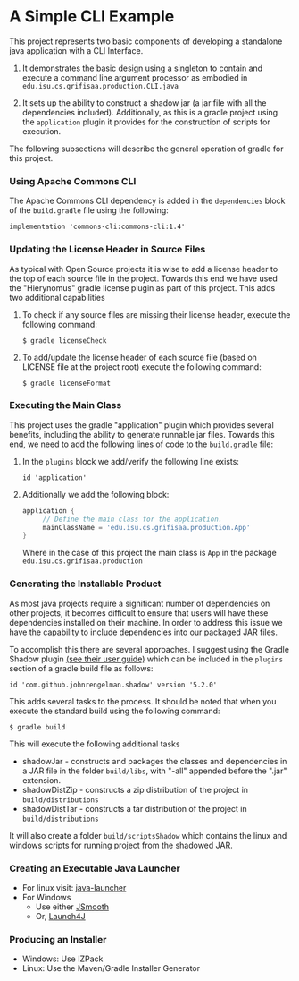 # A Simple CLI Example

This project represents two basic components of developing
a standalone java application with a CLI Interface.

1. It demonstrates the basic design using a singleton to
   contain and execute a command line argument processor
   as embodied in `edu.isu.cs.grifisaa.production.CLI.java`
   
2. It sets up the ability to construct a shadow jar (a 
   jar file with all the dependencies included).
   Additionally, as this is a gradle project using the
   `application` plugin it provides for the construction
   of scripts for execution.
   
The following subsections will describe the general operation
of gradle for this project.

### Using Apache Commons CLI

The Apache
Commons CLI dependency is added in the `dependencies` block of
the `build.gradle` file using the following:

`implementation 'commons-cli:commons-cli:1.4'`

### Updating the License Header in Source Files

As typical with Open Source projects it is wise to add a license
header to the top of each source file in the project. Towards this
end we have used the "Hierynomus" gradle license plugin as part of
this project. This adds two additional capabilities

1. To check if any source files are missing their license header,
   execute the following command:
   
   `$ gradle licenseCheck`

2. To add/update the license header of each source file (based on
   LICENSE file at the project root) execute the following command:
   
   `$ gradle licenseFormat`
   
### Executing the Main Class

This project uses the gradle "application" plugin which provides
several benefits, including the ability to generate runnable jar
files. Towards this end, we need to add the following lines of code
to the `build.gradle` file:

1. In the `plugins` block we add/verify the following line exists:

   `id 'application'`
   
2. Additionally we add the following block:
   
   ```groovy
   application {
        // Define the main class for the application.
        mainClassName = 'edu.isu.cs.grifisaa.production.App'
   }
   ```
   
   Where in the case of this project the main class is `App` in
   the package `edu.isu.cs.grifisaa.production`
   
### Generating the Installable Product

As most java projects require a significant number of dependencies
on other projects, it becomes difficult to ensure that users will
have these dependencies installed on their machine. In order to
address this issue we have the capability to include dependencies
into our packaged JAR files.

To accomplish this there are several approaches. I suggest using
the Gradle Shadow plugin [(see their user guide)](https://imperceptiblethoughts.com/shadow/introduction/)
which can be included in the `plugins` section of a gradle build
file as follows:

`id 'com.github.johnrengelman.shadow' version '5.2.0'`

This adds several tasks to the process. It should be noted that
when you execute the standard build using the following command:

`$ gradle build`

This will execute the following additional tasks

* shadowJar - constructs and packages the classes and dependencies
  in a JAR file in the folder `build/libs`, with "-all" appended
  before the ".jar" extension.
* shadowDistZip - constructs a zip distribution of the project in
  `build/distributions`
* shadowDistTar - constructs a tar distribution of the project in
  `build/distributions`
  
It will also create a folder `build/scriptsShadow` which contains
the linux and windows scripts for running project from the shadowed
JAR.

### Creating an Executable Java Launcher

* For linux visit: [java-launcher](https://github.com/hausen/java-launcher)
* For Windows
  - Use either [JSmooth](http://jsmooth.sourceforge.net/)
  - Or, [Launch4J](http://launch4j.sourceforge.net/index.html)

### Producing an Installer

* Windows: Use IZPack
* Linux: Use the Maven/Gradle Installer Generator
